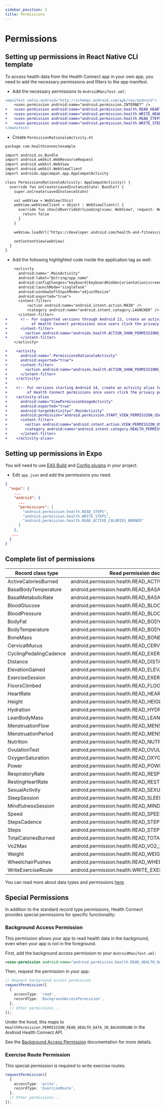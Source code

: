 ```yaml
---
sidebar_position: 3
title: Permissions
---
```


# Permissions

## Setting up permissions in React Native CLI template

To access health data from the Health Connect app in your own app, you need to add the necessary permissions and filters to the app manifest.

- Add the necessary permissions to `AndroidManifest.xml`:

```diff title="android/src/main/AndroidManifest.xml"
<manifest xmlns:android="http://schemas.android.com/apk/res/android">
    <uses-permission android:name="android.permission.INTERNET" />
+   <uses-permission android:name="android.permission.health.READ_HEART_RATE"/>
+   <uses-permission android:name="android.permission.health.WRITE_HEART_RATE"/>
+   <uses-permission android:name="android.permission.health.READ_STEPS"/>
+   <uses-permission android:name="android.permission.health.WRITE_STEPS"/>
</manifest>
```

- Create `PermissionRationaleActivity.kt`

```diff title="android/app/src/main/java/com/healthconnectexample/PermissionRationaleActivity.kt"
package com.healthconnectexample

import android.os.Bundle
import android.webkit.WebResourceRequest
import android.webkit.WebView
import android.webkit.WebViewClient
import androidx.appcompat.app.AppCompatActivity

class PermissionsRationaleActivity: AppCompatActivity() {
  override fun onCreate(savedInstanceState: Bundle?) {
    super.onCreate(savedInstanceState)

    val webView = WebView(this)
    webView.webViewClient = object : WebViewClient() {
      override fun shouldOverrideUrlLoading(view: WebView?, request: WebResourceRequest?): Boolean {
        return false
      }
    }

    webView.loadUrl("https://developer.android.com/health-and-fitness/guides/health-connect/develop/get-started")

    setContentView(webView)
  }
}
```

- Add the following highlighted code inside the application tag as well:

```diff title="android/src/main/AndroidManifest.xml"
    <activity
      android:name=".MainActivity"
      android:label="@string/app_name"
      android:configChanges="keyboard|keyboardHidden|orientation|screenLayout|screenSize|smallestScreenSize|uiMode"
      android:launchMode="singleTask"
      android:windowSoftInputMode="adjustResize"
      android:exported="true">
      <intent-filter>
          <action android:name="android.intent.action.MAIN" />
          <category android:name="android.intent.category.LAUNCHER" />
      </intent-filter>
+      <!-- For supported versions through Android 13, create an activity to show the rationale
+           of Health Connect permissions once users click the privacy policy link. -->
+      <intent-filter>
+        <action android:name="androidx.health.ACTION_SHOW_PERMISSIONS_RATIONALE" />
+      </intent-filter>
    </activity>

+    <activity
+      android:name=".PermissionsRationaleActivity"
+      android:exported="true">
+      <intent-filter>
+        <action android:name="androidx.health.ACTION_SHOW_PERMISSIONS_RATIONALE" />
+      </intent-filter>
+    </activity>
+
+    <!-- For versions starting Android 14, create an activity alias to show the rationale
+         of Health Connect permissions once users click the privacy policy link. -->
+    <activity-alias
+      android:name="ViewPermissionUsageActivity"
+      android:exported="true"
+      android:targetActivity=".MainActivity"
+      android:permission="android.permission.START_VIEW_PERMISSION_USAGE">
+      <intent-filter>
+        <action android:name="android.intent.action.VIEW_PERMISSION_USAGE" />
+        <category android:name="android.intent.category.HEALTH_PERMISSIONS" />
+      </intent-filter>
+    </activity-alias>
```


## Setting up permissions in Expo

You will need to use [EAS Build](https://docs.expo.dev/eas/) and [Config plugins](https://docs.expo.dev/config-plugins/introduction/) in your project.

- Edit `app.json` and add the permissions you need.

```json
{
  "expo": {
    ...
    "android": {
      ...
      "permissions": [
        "android.permission.health.READ_STEPS",
        "android.permission.health.WRITE_STEPS",
        "android.permission.health.READ_ACTIVE_CALORIES_BURNED"
      ]
    },
   ...
  }
}
```

## Complete list of permissions

| Record class type      | Read permission declaration                           | Write permission declaration                           |
| ---------------------- | ----------------------------------------------------- | ------------------------------------------------------ |
| ActiveCaloriesBurned   | android.permission.health.READ_ACTIVE_CALORIES_BURNED | android.permission.health.WRITE_ACTIVE_CALORIES_BURNED |
| BasalBodyTemperature   | android.permission.health.READ_BASAL_BODY_TEMPERATURE | android.permission.health.WRITE_BASAL_BODY_TEMPERATURE |
| BasalMetabolicRate     | android.permission.health.READ_BASAL_METABOLIC_RATE   | android.permission.health.WRITE_BASAL_METABOLIC_RATE   |
| BloodGlucose           | android.permission.health.READ_BLOOD_GLUCOSE          | android.permission.health.WRITE_BLOOD_GLUCOSE          |
| BloodPressure          | android.permission.health.READ_BLOOD_PRESSURE         | android.permission.health.WRITE_BLOOD_PRESSURE         |
| BodyFat                | android.permission.health.READ_BODY_FAT               | android.permission.health.WRITE_BODY_FAT               |
| BodyTemperature        | android.permission.health.READ_BODY_TEMPERATURE       | android.permission.health.WRITE_BODY_TEMPERATURE       |
| BoneMass               | android.permission.health.READ_BONE_MASS              | android.permission.health.WRITE_BONE_MASS              |
| CervicalMucus          | android.permission.health.READ_CERVICAL_MUCUS         | android.permission.health.WRITE_CERVICAL_MUCUS         |
| CyclingPedalingCadence | android.permission.health.READ_EXERCISE               | android.permission.health.WRITE_EXERCISE               |
| Distance               | android.permission.health.READ_DISTANCE               | android.permission.health.WRITE_DISTANCE               |
| ElevationGained        | android.permission.health.READ_ELEVATION_GAINED       | android.permission.health.WRITE_ELEVATION_GAINED       |
| ExerciseSession        | android.permission.health.READ_EXERCISE               | android.permission.health.WRITE_EXERCISE               |
| FloorsClimbed          | android.permission.health.READ_FLOORS_CLIMBED         | android.permission.health.WRITE_FLOORS_CLIMBED         |
| HeartRate              | android.permission.health.READ_HEART_RATE             | android.permission.health.WRITE_HEART_RATE             |
| Height                 | android.permission.health.READ_HEIGHT                 | android.permission.health.WRITE_HEIGHT                 |
| Hydration              | android.permission.health.READ_HYDRATION              | android.permission.health.WRITE_HYDRATION              |
| LeanBodyMass           | android.permission.health.READ_LEAN_BODY_MASS         | android.permission.health.WRITE_LEAN_BODY_MASS         |
| MenstruationFlow       | android.permission.health.READ_MENSTRUATION           | android.permission.health.WRITE_MENSTRUATION           |
| MenstruationPeriod     | android.permission.health.READ_MENSTRUATION           | android.permission.health.WRITE_MENSTRUATION           |
| Nutrition              | android.permission.health.READ_NUTRITION              | android.permission.health.WRITE_NUTRITION              |
| OvulationTest          | android.permission.health.READ_OVULATION_TEST         | android.permission.health.WRITE_OVULATION_TEST         |
| OxygenSaturation       | android.permission.health.READ_OXYGEN_SATURATION      | android.permission.health.WRITE_OXYGEN_SATURATION      |
| Power                  | android.permission.health.READ_POWER                  | android.permission.health.WRITE_POWER                  |
| RespiratoryRate        | android.permission.health.READ_RESPIRATORY_RATE       | android.permission.health.WRITE_RESPIRATORY_RATE       |
| RestingHeartRate       | android.permission.health.READ_RESTING_HEART_RATE     | android.permission.health.WRITE_RESTING_HEART_RATE     |
| SexualActivity         | android.permission.health.READ_SEXUAL_ACTIVITY        | android.permission.health.WRITE_SEXUAL_ACTIVITY        |
| SleepSession           | android.permission.health.READ_SLEEP                  | android.permission.health.WRITE_SLEEP                  |
| MindfulnessSession     | android.permission.health.READ_MINDFULNESS            | android.permission.health.WRITE_MINDFULNESS            |
| Speed                  | android.permission.health.READ_SPEED                  | android.permission.health.WRITE_SPEED                  |
| StepsCadence           | android.permission.health.READ_STEPS                  | android.permission.health.WRITE_STEPS                  |
| Steps                  | android.permission.health.READ_STEPS                  | android.permission.health.WRITE_STEPS                  |
| TotalCaloriesBurned    | android.permission.health.READ_TOTAL_CALORIES_BURNED  | android.permission.health.WRITE_TOTAL_CALORIES_BURNED  |
| Vo2Max                 | android.permission.health.READ_VO2_MAX                | android.permission.health.WRITE_VO2_MAX                |
| Weight                 | android.permission.health.READ_WEIGHT                 | android.permission.health.WRITE_WEIGHT                 |
| WheelchairPushes       | android.permission.health.READ_WHEELCHAIR_PUSHES      | android.permission.health.WRITE_WHEELCHAIR_PUSHES      |
| WriteExerciseRoute       | android.permission.health.WRITE_EXERCISE_ROUTE      | N/A      |

You can read more about data types and permissions [here](https://developer.android.com/guide/health-and-fitness/health-connect/data-and-data-types/data-types).

## Special Permissions

In addition to the standard record type permissions, Health Connect provides special permissions for specific functionality:

### Background Access Permission

This permission allows your app to read health data in the background, even when your app is not in the foreground.

First, add the background access permission to your `AndroidManifest.xml`:

```xml
<uses-permission android:name="android.permission.health.READ_HEALTH_DATA_IN_BACKGROUND"/>
```

Then, request the permission in your app:

```ts
// Request background access permission
requestPermission([
  {
    accessType: 'read',
    recordType: 'BackgroundAccessPermission',
  },
  // Other permissions...
]);
```

Under the hood, this maps to `HealthPermission.PERMISSION_READ_HEALTH_DATA_IN_BACKGROUND` in the Android Health Connect API.

See the [Background Access Permission](./api/methods/17-backgroundAccessPermission.md) documentation for more details.

### Exercise Route Permission

This special permission is required to write exercise routes:

```ts
requestPermission([
  {
    accessType: 'write',
    recordType: 'ExerciseRoute',
  },
  // Other permissions...
]);
```
